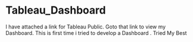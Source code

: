 # Tableau_Dashboard
I have attached a link for Tableau Public.
Goto that link to view my Dashboard.
This is first time i tried to develop a Dashboard .
Tried My Best
